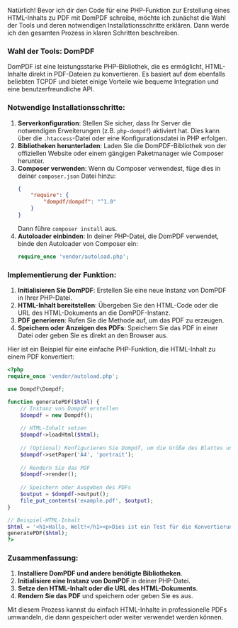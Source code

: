 Natürlich! Bevor ich dir den Code für eine PHP-Funktion zur Erstellung eines HTML-Inhalts zu PDF mit DomPDF schreibe, möchte ich zunächst die Wahl der Tools und deren notwendigen Installationsschritte erklären. Dann werde ich den gesamten Prozess in klaren Schritten beschreiben.

### Wahl der Tools: DomPDF
DomPDF ist eine leistungsstarke PHP-Bibliothek, die es ermöglicht, HTML-Inhalte direkt in PDF-Dateien zu konvertieren. Es basiert auf dem ebenfalls beliebten TCPDF und bietet einige Vorteile wie bequeme Integration und eine benutzerfreundliche API.

### Notwendige Installationsschritte:
1. **Serverkonfiguration**: Stellen Sie sicher, dass Ihr Server die notwendigen Erweiterungen (z.B. `php-dompdf`) aktiviert hat. Dies kann über die `.htaccess`-Datei oder eine Konfigurationsdatei in PHP erfolgen.
2. **Bibliotheken herunterladen**: Laden Sie die DomPDF-Bibliothek von der offiziellen Website oder einem gängigen Paketmanager wie Composer herunter.
3. **Composer verwenden**: Wenn du Composer verwendest, füge dies in deiner `composer.json` Datei hinzu:
   ```json
   {
       "require": {
           "dompdf/dompdf": "^1.0"
       }
   }
   ```
   Dann führe `composer install` aus.
4. **Autoloader einbinden**: In deiner PHP-Datei, die DomPDF verwendet, binde den Autoloader von Composer ein:
   ```php
   require_once 'vendor/autoload.php';
   ```

### Implementierung der Funktion:
1. **Initialisieren Sie DomPDF**: Erstellen Sie eine neue Instanz von DomPDF in Ihrer PHP-Datei.
2. **HTML-Inhalt bereitstellen**: Übergeben Sie den HTML-Code oder die URL des HTML-Dokuments an die DomPDF-Instanz.
3. **PDF generieren**: Rufen Sie die Methode auf, um das PDF zu erzeugen.
4. **Speichern oder Anzeigen des PDFs**: Speichern Sie das PDF in einer Datei oder geben Sie es direkt an den Browser aus.

Hier ist ein Beispiel für eine einfache PHP-Funktion, die HTML-Inhalt zu einem PDF konvertiert:

```php
<?php
require_once 'vendor/autoload.php';

use Dompdf\Dompdf;

function generatePDF($html) {
    // Instanz von Dompdf erstellen
    $dompdf = new Dompdf();
    
    // HTML-Inhalt setzen
    $dompdf->loadHtml($html);
    
    // (Optional) Konfigurieren Sie Dompdf, um die Größe des Blattes und andere Einstellungen anzupassen
    $dompdf->setPaper('A4', 'portrait');
    
    // Rendern Sie das PDF
    $dompdf->render();
    
    // Speichern oder Ausgeben des PDFs
    $output = $dompdf->output();
    file_put_contents('example.pdf', $output);
}

// Beispiel-HTML-Inhalt
$html = '<h1>Hallo, Welt!</h1><p>Dies ist ein Test für die Konvertierung von HTML nach PDF.</p>';
generatePDF($html);
?>
```

### Zusammenfassung:
1. **Installiere DomPDF und andere benötigte Bibliotheken**.
2. **Initialisiere eine Instanz von DomPDF** in deiner PHP-Datei.
3. **Setze den HTML-Inhalt oder die URL des HTML-Dokuments**.
4. **Rendern Sie das PDF** und speichern oder geben Sie es aus.

Mit diesem Prozess kannst du einfach HTML-Inhalte in professionelle PDFs umwandeln, die dann gespeichert oder weiter verwendet werden können.
